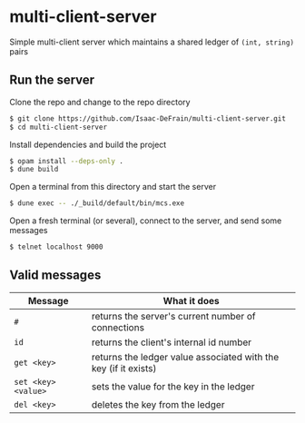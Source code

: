# multi-client-server

Simple multi-client server which maintains a shared ledger of `(int, string)` pairs

## Run the server

Clone the repo and change to the repo directory

```bash
$ git clone https://github.com/Isaac-DeFrain/multi-client-server.git
$ cd multi-client-server
```

Install dependencies and build the project

```bash
$ opam install --deps-only .
$ dune build
```

Open a terminal from this directory and start the server

```bash
$ dune exec -- ./_build/default/bin/mcs.exe
```

Open a fresh terminal (or several), connect to the server, and send some messages

```bash
$ telnet localhost 9000
```

## Valid messages

Message | What it does
---|---
`#` | returns the server's current number of connections
`id` | returns the client's internal id number
`get <key>` | returns the ledger value associated with the key (if it exists)
`set <key> <value>` | sets the value for the key in the ledger
`del <key>` | deletes the key from the ledger
